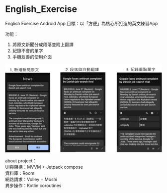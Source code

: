 # English_Exercise
English Exercise Android App
目標：以「方便」為核心所打造的英文練習App  

功能：
1. 將原文新聞分成段落並附上翻譯
2. 紀錄不會的單字
3. 手機友善的使用介面


<img src="https://github.com/Mett-Barr/image/blob/main/%E5%9C%96/%E5%B1%95%E7%A4%BA.png"/>


about project：  
UI與架構：MVVM + Jetpack compose  
資料庫：Room  
網路請求：Volley + Moshi  
異步操作：Kotlin coroutines
